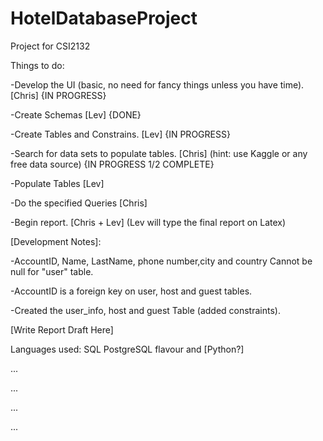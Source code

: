 # HotelDatabaseProject
Project for CSI2132

Things to do: 

-Develop the UI (basic, no need for fancy things unless you have time). [Chris] {IN PROGRESS}

-Create Schemas [Lev] {DONE}

-Create Tables and Constrains. [Lev] {IN PROGRESS}

-Search for data sets to populate tables. [Chris] (hint: use Kaggle or any free data source) {IN PROGRESS 1/2 COMPLETE}

-Populate Tables [Lev]

-Do the specified Queries [Chris]

-Begin report. [Chris + Lev] (Lev will type the final report on Latex)

[Development Notes]:

-AccountID, Name, LastName, phone number,city and country Cannot be null for "user" table.

-AccountID is a foreign key on user, host and guest tables. 

-Created the user_info, host and guest Table (added constraints).


[Write Report Draft Here]

Languages used: SQL PostgreSQL flavour and [Python?]

...

...

...

...
